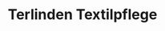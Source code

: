 ---
title: "Terlinden Textilpflege"
url: /zuerich/terlinden-textilpflege-limmattalstrasse/
shop: Wäscherei
---